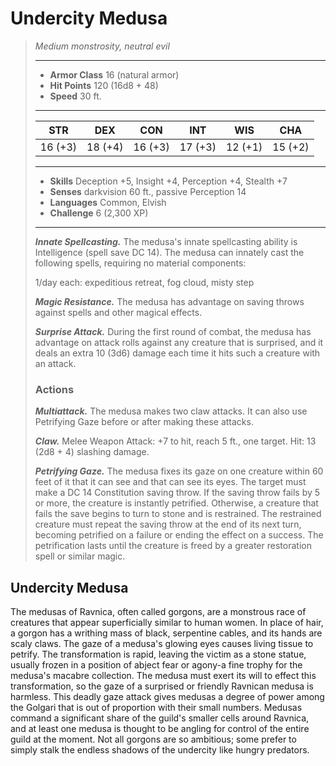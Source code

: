 # Undercity Medusa
>*Medium monstrosity, neutral evil*
>___
>- **Armor Class** 16 (natural armor)
>- **Hit Points** 120 (16d8 + 48)
>- **Speed** 30 ft.
>___
>|STR|DEX|CON|INT|WIS|CHA|
>|:---:|:---:|:---:|:---:|:---:|:---:|
>|16 (+3)|18 (+4)|16 (+3)|17 (+3)|12 (+1)|15 (+2)|
>___
>- **Skills** Deception +5, Insight +4, Perception +4, Stealth +7
>- **Senses** darkvision 60 ft., passive Perception 14
>- **Languages** Common, Elvish
>- **Challenge** 6 (2,300 XP)
>___
>***Innate Spellcasting.*** The medusa's innate spellcasting ability is Intelligence (spell save DC 14). The medusa can innately cast the following spells, requiring no material components:  
>
>1/day each: expeditious retreat, fog cloud, misty step  
>
>
>***Magic Resistance.*** The medusa has advantage on saving throws against spells and other magical effects.  
>
>***Surprise Attack.*** During the first round of combat, the medusa has advantage on attack rolls against any creature that is surprised, and it deals an extra 10 (3d6) damage each time it hits such a creature with an attack.  
>
>### Actions
>***Multiattack.*** The medusa makes two claw attacks. It can also use Petrifying Gaze before or after making these attacks.  
>
>***Claw.*** Melee Weapon Attack: +7 to hit, reach 5 ft., one target. Hit: 13 (2d8 + 4) slashing damage.  
>
>***Petrifying Gaze.*** The medusa fixes its gaze on one creature within 60 feet of it that it can see and that can see its eyes. The target must make a DC 14 Constitution saving throw. If the saving throw fails by 5 or more, the creature is instantly petrified. Otherwise, a creature that fails the save begins to turn to stone and is restrained. The restrained creature must repeat the saving throw at the end of its next turn, becoming petrified on a failure or ending the effect on a success. The petrification lasts until the creature is freed by a greater restoration spell or similar magic.
## Undercity Medusa
The medusas of Ravnica, often called gorgons, are a monstrous race of creatures that appear superficially similar to human women. In place of hair, a gorgon has a writhing mass of black, serpentine cables, and its hands are scaly claws.
The gaze of a medusa's glowing eyes causes living tissue to petrify. The transformation is rapid, leaving the victim as a stone statue, usually frozen in a position of abject fear or agony-a fine trophy for the medusa's macabre collection. The medusa must exert its will to effect this transformation, so the gaze of a surprised or friendly Ravnican medusa is harmless.
This deadly gaze attack gives medusas a degree of power among the Golgari that is out of proportion with their small numbers. Medusas command a significant share of the guild's smaller cells around Ravnica, and at least one medusa is thought to be angling for control of the entire guild at the moment.
Not all gorgons are so ambitious; some prefer to simply stalk the endless shadows of the undercity like hungry predators.